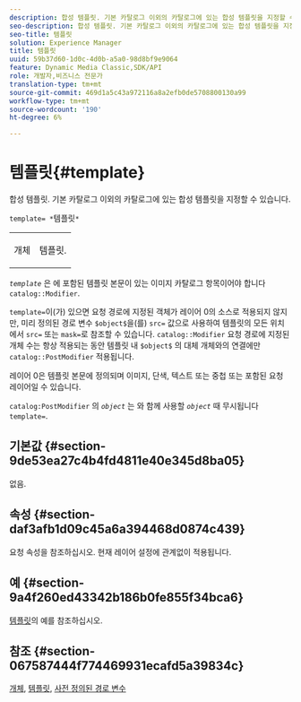 ```yaml
---
description: 합성 템플릿. 기본 카탈로그 이외의 카탈로그에 있는 합성 템플릿을 지정할 수 있습니다.
seo-description: 합성 템플릿. 기본 카탈로그 이외의 카탈로그에 있는 합성 템플릿을 지정할 수 있습니다.
seo-title: 템플릿
solution: Experience Manager
title: 템플릿
uuid: 59b37d60-1d0c-4d0b-a5a0-98d8bf9e9064
feature: Dynamic Media Classic,SDK/API
role: 개발자,비즈니스 전문가
translation-type: tm+mt
source-git-commit: 469d1a5c43a972116a8a2efb0de5708800130a99
workflow-type: tm+mt
source-wordcount: '190'
ht-degree: 6%

---
```



# 템플릿{#template}

합성 템플릿. 기본 카탈로그 이외의 카탈로그에 있는 합성 템플릿을 지정할 수 있습니다.

`template= *`템플릿`*`

<table id="simpletable_DEC6F4EB460D453B8F272C98C9C8B7E5"> 
 <tr class="strow"> 
  <td class="stentry"> <p><span class="varname"> 개체</span> </p> </td> 
  <td class="stentry"> <p>템플릿. </p></td> 
 </tr> 
</table>

*`template`* 은 에 포함된 템플릿 본문이 있는 이미지 카탈로그 항목이어야 합니다 `catalog::Modifier`.

`template=`이(가) 있으면 요청 경로에 지정된 객체가 레이어 0의 소스로 적용되지 않지만, 미리 정의된 경로 변수 `$object$`을(를) `src=` 값으로 사용하여 템플릿의 모든 위치에서 `src=` 또는 `mask=`로 참조할 수 있습니다. `catalog::Modifier` 요청 경로에 지정된 개체 수는 항상 적용되는 동안 템플릿 내 `$object$` 의 대체 개체와의 연결에만  `catalog::PostModifier` 적용됩니다.

레이어 0은 템플릿 본문에 정의되며 이미지, 단색, 텍스트 또는 중첩 또는 포함된 요청 레이어일 수 있습니다.

`catalog:PostModifier` 의 *`object`* 는 와 함께 사용할  *`object`* 때 무시됩니다 `template=`.

## 기본값 {#section-9de53ea27c4b4fd4811e40e345d8ba05}

없음.

## 속성 {#section-daf3afb1d09c45a6a394468d0874c439}

요청 속성을 참조하십시오. 현재 레이어 설정에 관계없이 적용됩니다.

## 예 {#section-9a4f260ed43342b186b0fe855f34bca6}

[템플릿](../../../../../is-api/http-ref/image-serving-api-ref/c-http-protocol-reference/c-templates/c-templates.md#concept-3cd2d2adae0e41b2979b9640244d4d3e)의 예를 참조하십시오.

## 참조 {#section-067587444f774469931ecafd5a39834c}

[개체](../../../../../is-api/http-ref/image-serving-api-ref/c-http-protocol-reference/c-data-types/r-object.md#reference-2591bd24548d462782c68d138ef795a0),  [템플릿](../../../../../is-api/http-ref/image-serving-api-ref/c-http-protocol-reference/c-templates/c-templates.md#concept-3cd2d2adae0e41b2979b9640244d4d3e),  [사전 정의된 경로 변수](../../../../../is-api/http-ref/image-serving-api-ref/c-http-protocol-reference/c-syntax-and-features/r-is-http-substitution-variables.md#reference-90dc01aba44940e4acdd0c6476e7aa5a)
